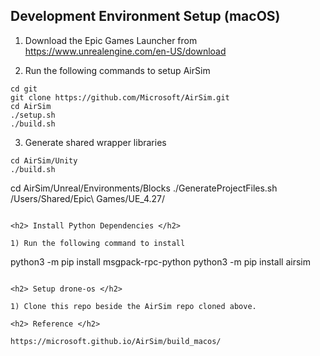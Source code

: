<h2> Development Environment Setup (macOS) </h2>

1) Download the Epic Games Launcher from https://www.unrealengine.com/en-US/download

2) Run the following commands to setup AirSim

```
cd git
git clone https://github.com/Microsoft/AirSim.git
cd AirSim
./setup.sh
./build.sh
```

3) Generate shared wrapper libraries

```
cd AirSim/Unity
./build.sh
```

cd AirSim/Unreal/Environments/Blocks
./GenerateProjectFiles.sh /Users/Shared/Epic\ Games/UE_4.27/
```

<h2> Install Python Dependencies </h2>

1) Run the following command to install 

```
python3 -m pip install msgpack-rpc-python
python3 -m pip install airsim
```

<h2> Setup drone-os </h2>

1) Clone this repo beside the AirSim repo cloned above.

<h2> Reference </h2>

https://microsoft.github.io/AirSim/build_macos/
